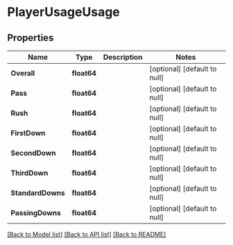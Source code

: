 # PlayerUsageUsage

## Properties
Name | Type | Description | Notes
------------ | ------------- | ------------- | -------------
**Overall** | **float64** |  | [optional] [default to null]
**Pass** | **float64** |  | [optional] [default to null]
**Rush** | **float64** |  | [optional] [default to null]
**FirstDown** | **float64** |  | [optional] [default to null]
**SecondDown** | **float64** |  | [optional] [default to null]
**ThirdDown** | **float64** |  | [optional] [default to null]
**StandardDowns** | **float64** |  | [optional] [default to null]
**PassingDowns** | **float64** |  | [optional] [default to null]

[[Back to Model list]](../README.md#documentation-for-models) [[Back to API list]](../README.md#documentation-for-api-endpoints) [[Back to README]](../README.md)

